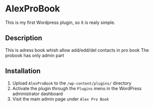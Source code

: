 AlexProBook
===========

This is my first Wordpress plugin, so it is realy simple.

## Description ##

This is adress book whish allow add/edd/del contacts in pro book
The probook has only admin part


## Installation ##

1. Upload `AlexProBook` to the `/wp-content/plugins/` directory
2. Activate the plugin through the `Plugins` menu in the WordPress administrator dashboard
3. Visit the main admin page under `Alex Pro Book`
